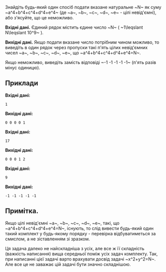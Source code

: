 ﻿Знайдіть будь-який один спосіб подати вказане натуральне ~N~ як суму ~a^4+b^4+c^4+d^4+e^4~ (де ~a~, ~b~, ~c~, ~d~, ~e~ - цілі невід'ємні), або з'ясуйте, що це неможливо.

**Вхідні дані.** Єдиний рядок містить єдине число ~N~ ( ~1\leqslant N\leqslant 10^9~ ).

**Вихідні дані.** Якщо подати вказане число потрібним чином можливо, то виведіть в один рядок через пропуски такі п'ять цілих невід'ємних чисел ~a~, ~b~, ~c~, ~d~, ~e~, що ~a^4+b^4+c^4+d^4+e^4=N~.

Якщо неможливо, виведіть замість відповіді ~-1 -1 -1 -1 -1~ (п'ять разів мінус одиницю).

## Приклади
**Вхідні дані:**
```text
1
```

**Вихідні дані:**
```
0 0 0 0 1
```

**Вхідні дані:**
```
17
```

**Вихідні дані:**
```
0 0 0 1 2
```

**Вхідні дані:**
```
9
```

**Вихідні дані:**
```
-1 -1 -1 -1 -1
```

## Примітка.
Якщо цілі невід'ємні ~a~, ~b~, ~c~, ~d~, ~e~, такі, що ~a^4+b^4+c^4+d^4+e^4=N~, існують, то слід вивести будь-який один такий комплект у будь-якому порядку - перевірка відбуватиметься за смислом, а не зіставленням зі зразком.

Ця задача далеко не найскладніша з усіх, але все ж її складність (важкість написання) вища середньої поміж усіх задач комплекту. Так, при написанні цієї задачі варто врахувати досвід задачі ~x^2+y^2=N~. Але все це не заважає цій задачі бути значно складнішою.
